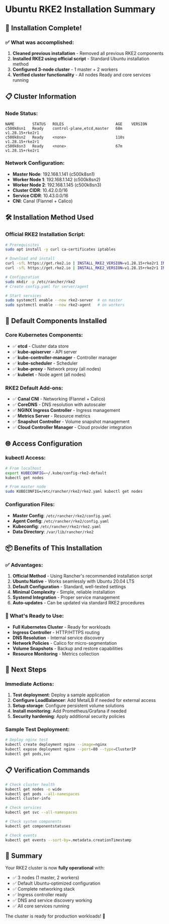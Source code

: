 # Ubuntu RKE2 Installation Summary

## 🎉 Installation Complete!

### ✅ What was accomplished:
1. **Cleaned previous installation** - Removed all previous RKE2 components
2. **Installed RKE2 using official script** - Standard Ubuntu installation method
3. **Configured 3-node cluster** - 1 master + 2 workers
4. **Verified cluster functionality** - All nodes Ready and core services running

## 📋 Cluster Information

### Node Status:
```
NAME        STATUS   ROLES                       AGE    VERSION
c500k8sn1   Ready    control-plane,etcd,master   68m    v1.28.15+rke2r1
c500k8sn2   Ready    <none>                      110s   v1.28.15+rke2r1  
c500k8sn3   Ready    <none>                      67m    v1.28.15+rke2r1
```

### Network Configuration:
- **Master Node**: 192.168.1.141 (c500k8sn1)
- **Worker Node 1**: 192.168.1.142 (c500k8sn2)  
- **Worker Node 2**: 192.168.1.145 (c500k8sn3)
- **Cluster CIDR**: 10.42.0.0/16
- **Service CIDR**: 10.43.0.0/16
- **CNI**: Canal (Flannel + Calico)

## 🛠 Installation Method Used

### Official RKE2 Installation Script:
```bash
# Prerequisites
sudo apt install -y curl ca-certificates iptables

# Download and install
curl -sfL https://get.rke2.io | INSTALL_RKE2_VERSION=v1.28.15+rke2r1 INSTALL_RKE2_TYPE=server sh
curl -sfL https://get.rke2.io | INSTALL_RKE2_VERSION=v1.28.15+rke2r1 INSTALL_RKE2_TYPE=agent sh

# Configuration
sudo mkdir -p /etc/rancher/rke2
# Create config.yaml for server/agent

# Start services
sudo systemctl enable --now rke2-server  # on master
sudo systemctl enable --now rke2-agent   # on workers
```

## 🔧 Default Components Installed

### Core Kubernetes Components:
- ✅ **etcd** - Cluster data store
- ✅ **kube-apiserver** - API server
- ✅ **kube-controller-manager** - Controller manager
- ✅ **kube-scheduler** - Scheduler
- ✅ **kube-proxy** - Network proxy (all nodes)
- ✅ **kubelet** - Node agent (all nodes)

### RKE2 Default Add-ons:
- ✅ **Canal CNI** - Networking (Flannel + Calico)
- ✅ **CoreDNS** - DNS resolution with autoscaler
- ✅ **NGINX Ingress Controller** - Ingress management
- ✅ **Metrics Server** - Resource metrics
- ✅ **Snapshot Controller** - Volume snapshot management
- ✅ **Cloud Controller Manager** - Cloud provider integration

## 🌐 Access Configuration

### kubectl Access:
```bash
# From localhost
export KUBECONFIG=~/.kube/config-rke2-default
kubectl get nodes

# From master node
sudo KUBECONFIG=/etc/rancher/rke2/rke2.yaml kubectl get nodes
```

### Configuration Files:
- **Master Config**: `/etc/rancher/rke2/config.yaml`
- **Agent Config**: `/etc/rancher/rke2/config.yaml`
- **Kubeconfig**: `/etc/rancher/rke2/rke2.yaml`
- **Data Directory**: `/var/lib/rancher/rke2`

## 📦 Benefits of This Installation

### ✅ Advantages:
1. **Official Method** - Using Rancher's recommended installation script
2. **Ubuntu Native** - Works seamlessly with Ubuntu 20.04 LTS
3. **Default Configuration** - Standard, well-tested settings
4. **Minimal Complexity** - Simple, reliable installation
5. **Systemd Integration** - Proper service management
6. **Auto-updates** - Can be updated via standard RKE2 procedures

### 🎯 What's Ready to Use:
- **Full Kubernetes Cluster** - Ready for workloads
- **Ingress Controller** - HTTP/HTTPS routing
- **DNS Resolution** - Internal service discovery  
- **Network Policies** - Calico for micro-segmentation
- **Volume Snapshots** - Backup and restore capabilities
- **Resource Monitoring** - Metrics collection

## 🚀 Next Steps

### Immediate Actions:
1. **Test deployment**: Deploy a sample application
2. **Configure LoadBalancer**: Add MetalLB if needed for external access
3. **Setup storage**: Configure persistent volume solutions
4. **Install monitoring**: Add Prometheus/Grafana if needed
5. **Security hardening**: Apply additional security policies

### Sample Test Deployment:
```bash
# Deploy nginx test
kubectl create deployment nginx --image=nginx
kubectl expose deployment nginx --port=80 --type=ClusterIP
kubectl get pods,svc
```

## 📋 Verification Commands

```bash
# Check cluster health
kubectl get nodes -o wide
kubectl get pods --all-namespaces
kubectl cluster-info

# Check services
kubectl get svc --all-namespaces

# Check system components
kubectl get componentstatuses

# Check events
kubectl get events --sort-by=.metadata.creationTimestamp
```

## 🎉 Summary

Your RKE2 cluster is now **fully operational** with:
- ✅ 3 nodes (1 master, 2 workers)
- ✅ Default Ubuntu-optimized configuration
- ✅ Complete networking stack
- ✅ Ingress controller ready
- ✅ DNS and service discovery working
- ✅ All core services running

The cluster is ready for production workloads! 🚀

